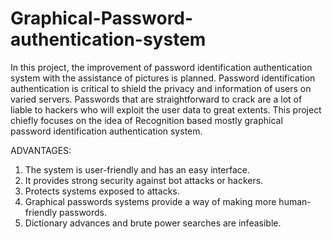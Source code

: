 # Graphical-Password-authentication-system
In this project, the improvement of password identification authentication system with the assistance of pictures is planned. Password identification authentication 
is critical to shield the privacy and information of users on varied servers. Passwords that are straightforward to crack are a lot of liable to hackers who will exploit
the user data to great extents. This project chiefly focuses on the idea of Recognition based mostly graphical password identification authentication system. 

ADVANTAGES:
1) The system is user-friendly and has an easy interface.
2) It provides strong security against bot attacks or hackers.
3) Protects systems exposed to attacks.
4) Graphical passwords systems provide a way of making more human-friendly passwords.
5) Dictionary advances and brute power searches are infeasible.


